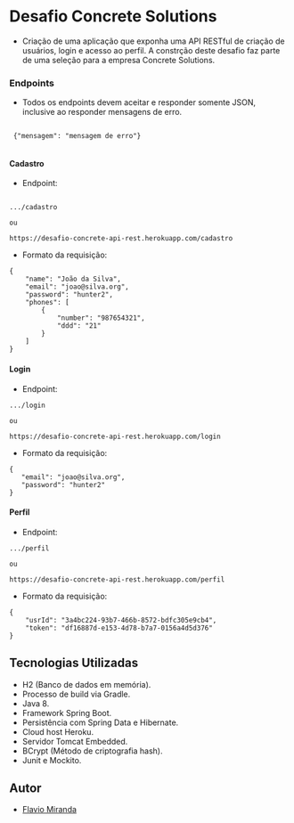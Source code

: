 # Desafio Concrete Solutions
* Criação de uma aplicação que exponha uma API RESTful de criação de usuários, login e acesso ao perfil. A constrção deste desafio faz parte de uma seleção para a empresa Concrete Solutions.

### Endpoints

* Todos os endpoints devem aceitar e responder somente JSON, inclusive ao responder mensagens de erro.

```

 {"mensagem": "mensagem de erro"}
 
```

#### Cadastro
* Endpoint:
```

.../cadastro 

ou

https://desafio-concrete-api-rest.herokuapp.com/cadastro

```

* Formato da requisição:

```
{
    "name": "João da Silva",
    "email": "joao@silva.org",
    "password": "hunter2",
    "phones": [
        {
            "number": "987654321",
            "ddd": "21"
        }
    ]
}

```
#### Login
* Endpoint:
```
.../login 

ou

https://desafio-concrete-api-rest.herokuapp.com/login

```

* Formato da requisição:

```
{
   "email": "joao@silva.org",
   "password": "hunter2"
}

```

#### Perfil
* Endpoint:
```
.../perfil 

ou

https://desafio-concrete-api-rest.herokuapp.com/perfil

```

* Formato da requisição:

```
{
    "usrId": "3a4bc224-93b7-466b-8572-bdfc305e9cb4",
    "token": "df16887d-e153-4d78-b7a7-0156a4d5d376"
}

```
## Tecnologias Utilizadas
* H2 (Banco de dados em memória).
* Processo de build via Gradle.
* Java 8.
* Framework Spring Boot.
* Persistência com Spring Data e Hibernate.
* Cloud host Heroku.
* Servidor Tomcat Embedded.
* BCrypt (Método de criptografia hash).
* Junit e Mockito.

## Autor
* [Flavio Miranda](https://github.com/flavioms7)




